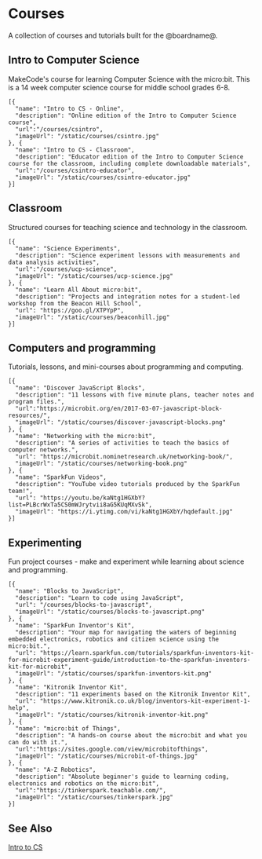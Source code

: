# Courses

A collection of courses and tutorials built for the @boardname@.

## Intro to Computer Science

MakeCode's course for learning Computer Science with the micro:bit. This is a 14 week computer science course for middle school grades 6-8.

```codecard
[{
  "name": "Intro to CS - Online",
  "description": "Online edition of the Intro to Computer Science course",
  "url":"/courses/csintro",
  "imageUrl": "/static/courses/csintro.jpg"
}, {
  "name": "Intro to CS - Classroom",
  "description": "Educator edition of the Intro to Computer Science course for the classroom, including complete downloadable materials",
  "url":"/courses/csintro-educator",
  "imageUrl": "/static/courses/csintro-educator.jpg"
}]
```

## Classroom

Structured courses for teaching science and technology in the classroom.

```codecard
[{
  "name": "Science Experiments",
  "description": "Science experiment lessons with measurements and data analysis activities",
  "url":"/courses/ucp-science",
  "imageUrl": "/static/courses/ucp-science.jpg"
}, {
  "name": "Learn All About micro:bit",
  "description": "Projects and integration notes for a student-led workshop from the Beacon Hill School",
  "url": "https://goo.gl/XTPYpP",
  "imageUrl": "/static/courses/beaconhill.jpg"
}]
```

## Computers and programming

Tutorials, lessons, and mini-courses about programming and computing.

```codecard
[{
  "name": "Discover JavaScript Blocks",
  "description": "11 lessons with five minute plans, teacher notes and program files.",
  "url":"https://microbit.org/en/2017-03-07-javascript-block-resources/",
  "imageUrl": "/static/courses/discover-javascript-blocks.png"
}, {
  "name": "Networking with the micro:bit",
  "description": "A series of activities to teach the basics of computer networks.",
  "url": "https://microbit.nominetresearch.uk/networking-book/",
  "imageUrl": "/static/courses/networking-book.png"  
}, {
  "name": "SparkFun Videos",
  "description": "YouTube video tutorials produced by the SparkFun team!",
  "url": "https://youtu.be/kaNtg1HGXbY?list=PLBcrWxTa5CS0mWJrytvii8aG5KUqMXvSk",
  "imageUrl": "https://i.ytimg.com/vi/kaNtg1HGXbY/hqdefault.jpg"
}]
```

## Experimenting

Fun project courses - make and experiment while learning about science and programming.

```codecard
[{
  "name": "Blocks to JavaScript",
  "description": "Learn to code using JavaScript",
  "url": "/courses/blocks-to-javascript",
  "imageUrl": "/static/courses/blocks-to-javascript.png"
}, {
  "name": "SparkFun Inventor's Kit",
  "description": "Your map for navigating the waters of beginning embedded electronics, robotics and citizen science using the micro:bit.",
  "url": "https://learn.sparkfun.com/tutorials/sparkfun-inventors-kit-for-microbit-experiment-guide/introduction-to-the-sparkfun-inventors-kit-for-microbit",
  "imageUrl": "/static/courses/sparkfun-inventors-kit.png"
}, {
  "name": "Kitronik Inventor Kit",
  "description": "11 experiments based on the Kitronik Inventor Kit",
  "url": "https://www.kitronik.co.uk/blog/inventors-kit-experiment-1-help",
  "imageUrl": "/static/courses/kitronik-inventor-kit.png"
}, {
  "name": "micro:bit of Things",
  "description": "A hands-on course about the micro:bit and what you can do with it.",
  "url":"https://sites.google.com/view/microbitofthings",
  "imageUrl": "/static/courses/microbit-of-things.jpg"
}, {
  "name": "A-Z Robotics",
  "description": "Absolute beginner's guide to learning coding, electronics and robotics on the micro:bit",
  "url":"https://tinkerspark.teachable.com/",
  "imageUrl": "/static/courses/tinkerspark.jpg"
}]
```

## See Also

[Intro to CS](/courses/csintro)